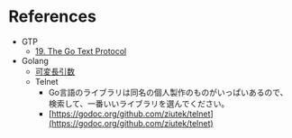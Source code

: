 # References

* GTP
  * [19. The Go Text Protocol](https://www.gnu.org/software/gnugo/gnugo_19.html)
* Golang
  * [可変長引数](https://golang.org/ref/spec#Passing_arguments_to_..._parameters)
  * Telnet
    * Go言語のライブラリは同名の個人製作のものがいっぱいあるので、検索して、一番いいライブラリを選んでください。
    * [https://godoc.org/github.com/ziutek/telnet](https://godoc.org/github.com/ziutek/telnet)